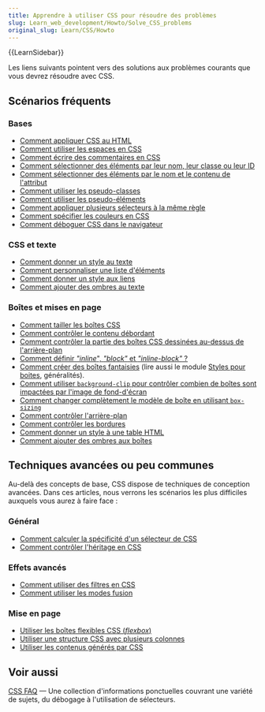 ```yaml
---
title: Apprendre à utiliser CSS pour résoudre des problèmes
slug: Learn_web_development/Howto/Solve_CSS_problems
original_slug: Learn/CSS/Howto
---
```


{{LearnSidebar}}

Les liens suivants pointent vers des solutions aux problèmes courants que vous devrez résoudre avec CSS.

## Scénarios fréquents

### Bases

- [Comment appliquer CSS au HTML](/fr/docs/Learn/CSS/First_steps/How_CSS_works#how_to_apply_your_css_to_your_html)
- [Comment utiliser les espaces en CSS](/fr/docs/Learn/CSS/First_steps/How_CSS_is_structured#les_blancs)
- [Comment écrire des commentaires en CSS](/fr/docs/Learn/CSS/First_steps/How_CSS_is_structured#les_commentaires)
- [Comment sélectionner des éléments par leur nom, leur classe ou leur ID](/fr/docs/Learn/CSS/Building_blocks/Selectors#les_sélecteurs_simples)
- [Comment sélectionner des éléments par le nom et le contenu de l'attribut](/fr/docs/Learn/CSS/Building_blocks/Selectors#les_sélecteurs_d'attribut)
- [Comment utiliser les pseudo-classes](/fr/docs/Learn/CSS/Building_blocks/Selectors#les_pseudo-classes)
- [Comment utiliser les pseudo-éléments](/fr/docs/Learn/CSS/Building_blocks/Selectors#les_pseudo-éléments)
- [Comment appliquer plusieurs sélecteurs à la même règle](/fr/docs/Learn/CSS/Building_blocks/Selectors#les_combinateurs)
- [Comment spécifier les couleurs en CSS](/fr/docs/Learn/CSS/Building_blocks/Values_and_units#couleurs)
- [Comment déboguer CSS dans le navigateur](/fr/docs/Learn/CSS/Building_blocks/Debugging_CSS#inspecting_the_dom_and_css)

### CSS et texte

- [Comment donner un style au texte](/fr/docs/Learn/CSS/Styling_text/Fundamentals)
- [Comment personnaliser une liste d'éléments](/fr/docs/Learn/CSS/Styling_text/Styling_lists)
- [Comment donner un style aux liens](/fr/docs/Learn/CSS/Styling_text/Styling_links)
- [Comment ajouter des ombres au texte](/fr/docs/Learn/CSS/Styling_text/Fundamentals#ombres_du_texte)

### Boîtes et mises en page

- [Comment tailler les boîtes CSS](/fr/docs/Learn/CSS/Introduction_to_CSS/Box_model#box_properties)
- [Comment contrôler le contenu débordant](/fr/docs/Learn/CSS/Building_blocks/The_box_model#les_dépassements)
- [Comment contrôler la partie des boîtes CSS dessinées au-dessus de l'arrière-plan](/fr/Apprendre/CSS/Introduction_à_CSS/Le_modèle_de_boîte#L%27arrière-plan)
- [Comment définir _"inline_", _"block"_ et _"inline-block"_ ?](/fr/docs/Learn/CSS/Building_blocks/The_box_model#les_types_de_boîte)
- [Comment créer des boîtes fantaisies](/fr/docs/Learn/CSS/Howto/Create_fancy_boxes) (lire aussi le module [Styles pour boites](/fr/docs/Learn/CSS/Building_blocks), généralités).
- [Comment utiliser `background-clip` pour contrôler combien de boîtes sont impactées par l'image de fond-d'écran](/fr/docs/Learn/CSS/Howto/Create_fancy_boxes#les_arrière-plans)
- [Comment changer complètement le modèle de boîte en utilisant `box-sizing`](/fr/docs/Learn/CSS/Building_blocks/The_box_model#changing_the_box_model_completely)
- [Comment contrôler l'arrière-plan](/fr/docs/Learn/CSS/Building_blocks/Backgrounds_and_borders)
- [Comment contrôler les bordures](/fr/docs/Learn/CSS/Building_blocks/Backgrounds_and_borders)
- [Comment donner un style à une table HTML](/fr/docs/Learn/CSS/Building_blocks/Styling_tables)
- [Comment ajouter des ombres aux boîtes](/fr/docs/Learn/CSS/Building_blocks/Advanced_styling_effects#box_shadows)

## Techniques avancées ou peu communes

Au-delà des concepts de base, CSS dispose de techniques de conception avancées. Dans ces articles, nous verrons les scénarios les plus difficiles auxquels vous aurez à faire face :

### Général

- [Comment calculer la spécificité d'un sélecteur de CSS](/fr/docs/Learn/CSS/Building_blocks/Cascade_and_inheritance#specificity)
- [Comment contrôler l'héritage en CSS](/fr/Apprendre/CSS/Introduction_à_CSS/La_cascade_et_l_héritage#L%27héritage)

### Effets avancés

- [Comment utiliser des filtres en CSS](/fr/docs/Learn/CSS/Building_blocks/Advanced_styling_effects#filters)
- [Comment utiliser les modes fusion](/fr/docs/Learn/CSS/Building_blocks/Advanced_styling_effects#blend_modes)

### Mise en page

- [Utiliser les boîtes flexibles CSS (_flexbox_)](/fr/docs/Web/CSS/CSS_flexible_box_layout/Basic_concepts_of_flexbox)
- [Utiliser une structure CSS avec plusieurs colonnes](/fr/docs/Web/CSS/CSS_multicol_layout/Using_multicol_layouts)
- [Utiliser les contenus générés par CSS](/fr/docs/Learn/CSS/Howto/Generated_content)

## Voir aussi

[CSS FAQ](/fr/docs/Learn/CSS/Howto/CSS_FAQ) — Une collection d'informations ponctuelles couvrant une variété de sujets, du débogage à l'utilisation de sélecteurs.
